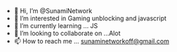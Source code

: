 - 👋 Hi, I’m @SunamiNetwork
- 👀 I’m interested in Gaming unblocking and javascript
- 🌱 I’m currently learning ... JS
- 💞️ I’m looking to collaborate on ...Alot
- 📫 How to reach me ... sunaminetworkoff@gmail.com

<!---
SunamiNetwork/SunamiNetwork is a ✨ special ✨ repository because its `README.md` (this file) appears on your GitHub profile.
You can click the Preview link to take a look at your changes.
--->

